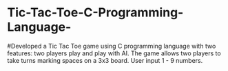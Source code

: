 # Tic-Tac-Toe-C-Programming-Language-

#Developed a Tic Tac Toe game using C programming language with two features: two players play and play with AI. The game allows two players to take turns marking spaces on a 3x3 board. User input 1 - 9 numbers.

